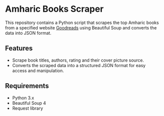 # Amharic Books Scraper
This repository contains a Python script that scrapes the top Amharic books from a specified website [Goodreads](https://www.goodreads.com/) using Beautiful Soup and converts the data into JSON format.

## Features
- Scrape book titles, authors, rating and their cover picture source.
- Converts the scraped data into a structured JSON format for easy access and manipulation.

## Requirements
- Python 3.x
- Beautiful Soup 4
- Request library
